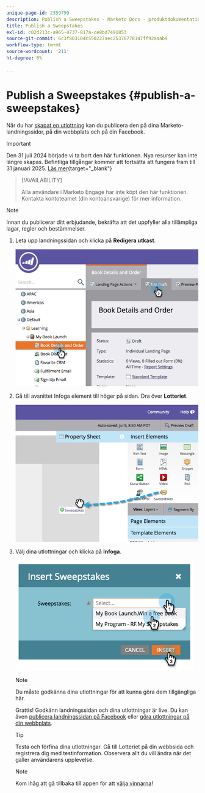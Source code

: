 ```yaml
---
unique-page-id: 2359799
description: Publish a Sweepstakes - Marketo Docs - produktdokumentation
title: Publish a Sweepstakes
exl-id: c02d213c-a965-4737-817a-ce8bd7491853
source-git-commit: 6c3f803104c550227aec25376778147ff92aaab9
workflow-type: tm+mt
source-wordcount: '211'
ht-degree: 0%

---
```


# Publish a Sweepstakes {#publish-a-sweepstakes}

När du har [skapat en utlottning](/help/marketo/product-docs/demand-generation/social/sweepstakes/create-sweepstakes.md) kan du publicera den på dina Marketo-landningssidor, på din webbplats och på din Facebook.

>[!IMPORTANT]
>
>Den 31 juli 2024 började vi ta bort den här funktionen. Nya resurser kan inte längre skapas. Befintliga tillgångar kommer att fortsätta att fungera fram till 31 januari 2025. [Läs mer](https://nation.marketo.com/t5/employee-blogs/marketo-engage-social-features-deprecation/ba-p/351977){target="_blank"}

>[!AVAILABILITY]
>
>Alla användare i Marketo Engage har inte köpt den här funktionen. Kontakta kontoteamet (din kontoansvarige) för mer information.

>[!NOTE]
>
>Innan du publicerar ditt erbjudande, bekräfta att det uppfyller alla tillämpliga lagar, regler och bestämmelser.

1. Leta upp landningssidan och klicka på **Redigera utkast**.

   ![](assets/image2014-9-25-17-3a41-3a27.png)

1. Gå till avsnittet Infoga element till höger på sidan. Dra över **Lotteriet**.

   ![](assets/image2014-9-25-17-3a41-3a31.png)

1. Välj dina utlottningar och klicka på **Infoga**.

   ![](assets/image2014-9-25-17-3a41-3a35.png)

   >[!NOTE]
   >
   >Du måste godkänna dina utlottningar för att kunna göra dem tillgängliga här.

   Grattis! Godkänn landningssidan och dina utlottningar är live. Du kan även [publicera landningssidan på Facebook](/help/marketo/product-docs/demand-generation/facebook/publish-landing-pages-to-facebook.md) eller [göra utlottningar på din webbplats](/help/marketo/product-docs/demand-generation/social/social-functions/deploy-social-on-your-website.md).

   >[!TIP]
   >
   >Testa och förfina dina utlottningar. Gå till Lotteriet på din webbsida och registrera dig med testinformation. Observera allt du vill ändra när det gäller användarens upplevelse.

   >[!NOTE]
   >
   >Kom ihåg att gå tillbaka till appen för att [välja vinnarna](/help/marketo/product-docs/demand-generation/social/sweepstakes/select-sweepstakes-winners.md)!

